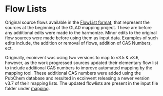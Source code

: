 # Flow Lists    

Original source flows available in the [FlowList format](/FlowList.md), that represent the sources at the beginning of the GLAD mapping project. These are before any additional edits were made to the harmonize. Minor edits to the original flow sources were made before using them as input data. Examples of such edits include, the addition or removal of flows, addition of CAS Numbers, ect. 

Originally, ecoinvent was using two versions to map to v3.5 & v3.6, however, as the work progressed sources updated their elementary flow list to include additional CAS numbers to improve automated mapping by the mapping tool. These additional CAS numbers were added using the PubChem database and resulted in ecoinvent releasing a newer version v3.7 of their mapping lists. The updated flowlists are present in the input file folder under [mapping](https://github.com/UNEP-Economy-Division/GLAD-ElementaryFlowResources/tree/master/mapping/Input).
